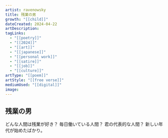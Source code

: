 ```yaml
---
artist: ravenowsky
title: 残業の男
growth: "[[child]]"
dateCreated: 2024-04-22
artDescription:
tagLinks:
  - "[[poetry]]"
  - "[[2024]]"
  - "[[art]]"
  - "[[japanese]]"
  - "[[personal work]]"
  - "[[satire]]"
  - "[[job]]"
  - "[[culture]]"
artType: "[[poem]]"
artStyle: "[[free verse]]"
mediumUsed: "[[digital]]"
image:
---
```

## 残業の男

どんな人間は残業が好き？
毎日働いている人間？
君の代表的な人間？
新しい年代が始めたばかり。
